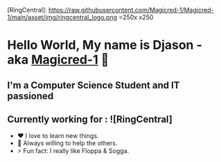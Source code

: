 [linkedin]: https://linkedin.com/in/djason-gadiou
[RingCentral]: https://raw.githubusercontent.com/Magicred-1/Magicred-1/main/asset/img/ringcentral_logo.png =250x x250
# Hello World, My name is Djason - aka [Magicred-1][linkedin] 👋 

## I'm a Computer Science Student and IT passioned

## Currently working for : ![RingCentral]

- ❤️ I love to learn new things.
- 👯 Always willing to help the others.
- ⚡ Fun fact: I really like Floppa & Sogga.